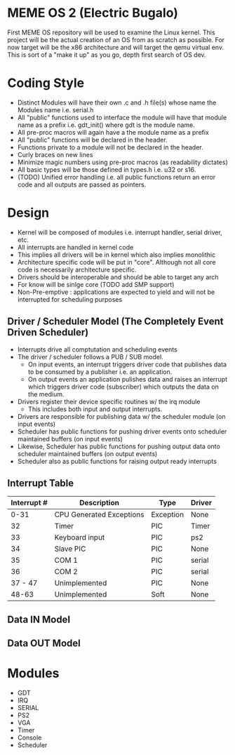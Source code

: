 # MEME OS 2 (Electric Bugalo)
First MEME OS repository will be used to examine the Linux kernel. This project
will be the actual creation of an OS from as scratch as possible. For now
target will be the x86 architecture and will target the qemu virtual env.
This is sort of a "make it up" as you go, depth first search of OS dev.

# Coding Style
- Distinct Modules will have their own .c and .h file(s) whose name the 
  Modules name i.e. serial.h
- All "public" functions used to interface the module will have that module
  name as a prefix i.e. gdt_init() where gdt is the module name.
- All pre-proc macros will again have a the module name as a prefix
- All "public" functions will be declared in the header.
- Functions private to a module will not be declared in the header.
- Curly braces on new lines
- Minimize magic numbers using pre-proc macros (as readability dictates)
- All basic types will be those defined in types.h i.e. u32 or s16.
- (TODO) Unified error handling i.e. all public functions return an
  error code and all outputs are passed as pointers.

# Design
- Kernel will be composed of modules i.e. interrupt handler, serial driver,
  etc.
- All interrupts are handled in kernel code
- This implies all drivers will be in kernel which also implies monolithic
- Architecture specific code will be put in "core". Although not all core code
  is necessarily architecture specific.
- Drivers should be interoperable and should be able to target any arch
- For know will be sinlge core (TODO add SMP support)
- Non-Pre-emptive : applications are expected to yield and will not be 
  interrupted for scheduling purposes

## Driver / Scheduler Model (The Completely Event Driven Scheduler)
- Interrupts drive all comptutation and scheduling events
- The driver / scheduler follows a PUB / SUB model.
  - On input events, an interrupt triggers driver code that publishes data to 
    be consumed by a publisher i.e. an application.
  - On output events an application pulishes data and raises an interrupt which
    triggers driver code (subscriber) which outputs the data on the medium.
- Drivers register their device specific routines w/ the irq module
  - This includes both input and output interrupts.
- Drivers are responsible for publishing data w/ the scheduler module (on input events)
- Scheduler has public functions for pushing driver events onto scheduler
  maintained buffers (on input events)
- Likewise, Scheduler has public functions for pushing output data onto scheduler
  maintained buffers (on output events)
- Scheduler also as public functions for raising output ready interrupts

## Interrupt Table

| Interrupt #      | Description                    | Type        | Driver |
| -----------      | -----------                    | ----------- | ----------- |
| 0-31             | CPU Generated Exceptions       | Exception   | None  |
| 32               | Timer                          | PIC         | Timer |
| 33               | Keyboard input                 | PIC         | ps2   |
| 34               | Slave PIC                      | PIC         | None  |
| 35               | COM 1                          | PIC         | serial |
| 36               | COM 2                          | PIC         | serial |
| 37 - 47          | Unimplemented                  | PIC         | None   |
| 48-63            | Unimplemented                  | Soft        | None   |

## Data IN Model

## Data OUT Model

# Modules
- GDT
- IRQ
- SERIAL
- PS2
- VGA
- Timer
- Console
- Scheduler
